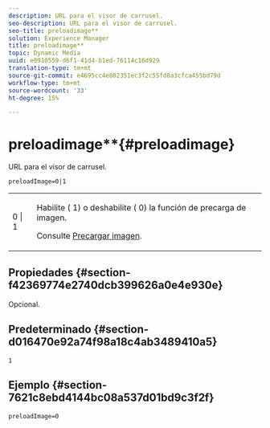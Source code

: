 ```yaml
---
description: URL para el visor de carrusel.
seo-description: URL para el visor de carrusel.
seo-title: preloadimage**
solution: Experience Manager
title: preloadimage**
topic: Dynamic Media
uuid: e0910559-d6f1-41d4-b1ed-76114c16d929
translation-type: tm+mt
source-git-commit: e4695cc4e882351ec3f2c55fd8a3cfca455bd79d
workflow-type: tm+mt
source-wordcount: '33'
ht-degree: 15%

---
```



# preloadimage**{#preloadimage}

URL para el visor de carrusel.

`preloadImage=0|1`

<table id="table_C616483932C2482CA9794DDD7313FD7C"> 
 <tbody> 
  <tr> 
   <td colname="col1"> <p> <span class="codeph"> 0 | 1</span> </p> </td> 
   <td colname="col2"> <p> Habilite (<span class="codeph"> 1</span>) o deshabilite (<span class="codeph"> 0</span>) la función de precarga de imagen. </p> <p>Consulte <a href="../../../c-html5-aem-asset-viewers/c-html5-aem-carousel/c-html5-aem-carousel-preload-image.md" format="dita" scope="local"> Precargar imagen</a>. </p> </td> 
  </tr> 
 </tbody> 
</table>

## Propiedades {#section-f42369774e2740dcb399626a0e4e930e}

Opcional.

## Predeterminado {#section-d016470e92a74f98a18c4ab3489410a5}

`1`

## Ejemplo {#section-7621c8ebd4144bc08a537d01bd9c3f2f}

```
preloadImage=0
```

